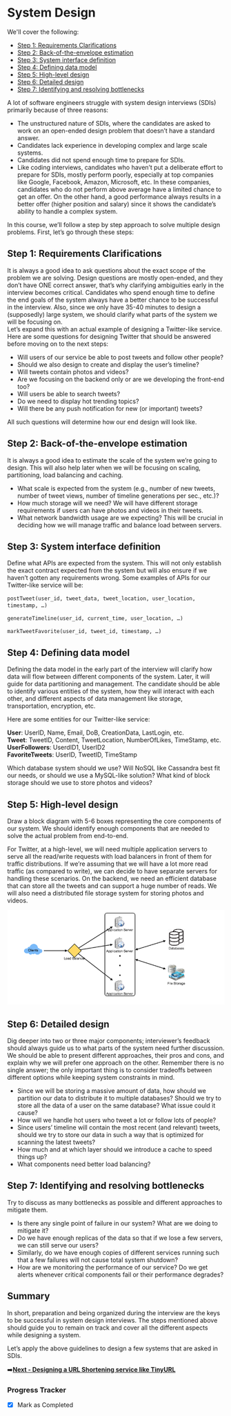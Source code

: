 # System Design

We'll cover the following:
* [Step 1: Requirements Clarifications](#step-1-requirements-clarifications)
* [Step 2: Back-of-the-envelope estimation](#step-2-back-of-the-envelope-estimation)
* [Step 3: System interface definition](#step-3-system-interface-definition)
* [Step 4: Defining data model](#step-4-defining-data-model)
* [Step 5: High-level design](#step-5-high-level-design)
* [Step 6: Detailed design](#step-6-detailed-design)
* [Step 7: Identifying and resolving bottlenecks](#step-7-identifying-and-resolving-bottlenecks)

A lot of software engineers struggle with system design interviews (SDIs) 
primarily because of three reasons:

* The unstructured nature of SDIs, where the candidates are asked to work on an 
  open-ended design problem that doesn’t have a standard answer.
* Candidates lack experience in developing complex and large scale systems.
* Candidates did not spend enough time to prepare for SDIs.
* Like coding interviews, candidates who haven’t put a deliberate effort to prepare 
  for SDIs, mostly perform poorly, especially at top companies 
  like Google, Facebook, Amazon, Microsoft, etc. In these companies, candidates 
  who do not perform above average have a limited chance to get an offer. 
  On the other hand, a good performance always results in a better offer 
  (higher position and salary) since it shows the candidate’s ability to handle 
  a complex system.

In this course, we’ll follow a step by step approach to solve multiple design problems. 
First, let’s go through these steps:

## Step 1: Requirements Clarifications  
It is always a good idea to ask questions about the exact scope of the problem we are solving. 
Design questions are mostly open-ended, and they don’t have ONE correct answer, 
that’s why clarifying ambiguities early in the interview becomes critical. 
Candidates who spend enough time to define the end goals of the system always 
have a better chance to be successful in the interview. 
Also, since we only have 35-40 minutes to design a (supposedly) large system, 
we should clarify what parts of the system we will be focusing on.  
Let’s expand this with an actual example of designing a Twitter-like service. 
Here are some questions for designing Twitter that should be answered before 
moving on to the next steps:

* Will users of our service be able to post tweets and follow other people?
* Should we also design to create and display the user’s timeline?
* Will tweets contain photos and videos?
* Are we focusing on the backend only or are we developing the front-end too?
* Will users be able to search tweets?
* Do we need to display hot trending topics?
* Will there be any push notification for new (or important) tweets?
  
All such questions will determine how our end design will look like.

## Step 2: Back-of-the-envelope estimation  
It is always a good idea to estimate the scale of the system we’re going to design. 
This will also help later when we will be focusing on scaling, partitioning, 
load balancing and caching.  
  - What scale is expected from the system (e.g., number of new tweets, number of 
    tweet views, number of timeline generations per sec., etc.)?
  - How much storage will we need? We will have different storage requirements 
    if users can have photos and videos in their tweets.
  - What network bandwidth usage are we expecting? This will be crucial in 
    deciding how we will manage traffic and balance load between servers.

## Step 3: System interface definition  
Define what APIs are expected from the system. This will not only establish the 
exact contract expected from the system but will also ensure if we haven’t gotten 
any requirements wrong. Some examples of APIs for our Twitter-like service will be:  

```  
postTweet(user_id, tweet_data, tweet_location, user_location, timestamp, …)  
```  

```  
generateTimeline(user_id, current_time, user_location, …)  
```  

```  
markTweetFavorite(user_id, tweet_id, timestamp, …) 
```  

## Step 4: Defining data model  
Defining the data model in the early part of the interview will clarify how data 
will flow between different components of the system. Later, it will guide for 
data partitioning and management. The candidate should be able to identify 
various entities of the system, how they will interact with each other, and 
different aspects of data management like storage, transportation, encryption, etc. 

Here are some entities for our Twitter-like service:  

**User**: UserID, Name, Email, DoB, CreationData, LastLogin, etc.  
**Tweet**: TweetID, Content, TweetLocation, NumberOfLikes, TimeStamp, etc.  
**UserFollowers**: UserdID1, UserID2  
**FavoriteTweets**: UserID, TweetID, TimeStamp  

Which database system should we use? Will NoSQL like Cassandra best fit our needs, 
or should we use a MySQL-like solution? What kind of block storage should we use 
to store photos and videos?

## Step 5: High-level design  
Draw a block diagram with 5-6 boxes representing the core components of our system. We should identify enough components that are needed to solve the actual problem from end-to-end.  

  For Twitter, at a high-level, we will need multiple application servers to serve all the read/write requests with load balancers in front of them for traffic distributions. If we’re assuming that we will have a lot more read traffic (as compared to write), we can decide to have separate servers for handling these scenarios. On the backend, we need an efficient database that can store all the tweets and can support a huge number of reads. We will also need a distributed file storage system for storing photos and videos.  

![high-level-design](assets/high-level-design.png)

## Step 6: Detailed design  
Dig deeper into two or three major components; interviewer’s feedback should always guide us to what parts of the system need further discussion. We should be able to present different approaches, their pros and cons, and explain why we will prefer one approach on the other. Remember there is no single answer; the only important thing is to consider tradeoffs between different options while keeping system constraints in mind.  

  - Since we will be storing a massive amount of data, how should we partition 
    our data to distribute it to multiple databases? 
    Should we try to store all the data of a user on the same database? 
    What issue could it cause?
  - How will we handle hot users who tweet a lot or follow lots of people?
  - Since users’ timeline will contain the most recent (and relevant) tweets, 
    should we try to store our data in such a way that is optimized for scanning 
    the latest tweets?
  - How much and at which layer should we introduce a cache to speed things up?
  - What components need better load balancing?

## Step 7: Identifying and resolving bottlenecks  
Try to discuss as many bottlenecks as possible and different approaches to mitigate them.  

  - Is there any single point of failure in our system? What are we doing to mitigate it?
  - Do we have enough replicas of the data so that if we lose a few servers, 
    we can still serve our users?
  - Similarly, do we have enough copies of different services running such 
    that a few failures will not cause total system shutdown?
  - How are we monitoring the performance of our service? Do we get alerts whenever 
    critical components fail or their performance degrades?

## Summary  
In short, preparation and being organized during the interview are the keys to be 
successful in system design interviews. The steps mentioned above should guide you 
to remain on track and cover all the different aspects while designing a system.  

Let’s apply the above guidelines to design a few systems that are asked in SDIs.

:arrow_right:[**Next - Designing a URL Shortening service like TinyURL**](../001_Designing_a_URL_Shortening_service_like_TinyURL/README.md)

### Progress Tracker

- [x] Mark as Completed
